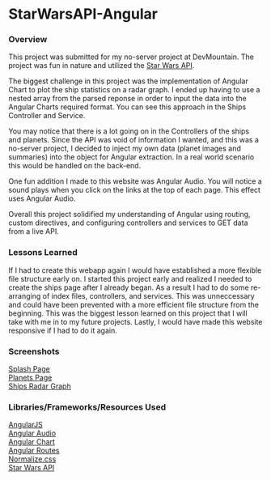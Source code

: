 # StarWarsAPI-Angular
<h3>Overview</h3>
This project was submitted for my no-server project at DevMountain. The project was fun in nature and utilized the <a href="https://swapi.co/" target="new">Star Wars API</a>.

The biggest challenge in this project was the implementation of Angular Chart to plot the ship statistics on a radar graph. I ended up having to use a nested array from the parsed reponse in order to input the data into the Angular Charts required format. You can see this approach in the Ships Controller and Service.

You may notice that there is a lot going on in the Controllers of the ships and planets. Since the API was void of information I wanted, and this was a no-server project, I decided to inject my own data (planet images and summaries) into the object for Angular extraction. In a real world scenario this would be handled on the back-end.

One fun addition I made to this website was Angular Audio. You will notice a sound plays when you click on the links at the top of each page. This effect uses Angular Audio.

Overall this project solidified my understanding of Angular using routing, custom directives, and configuring controllers and services to GET data from a live API.

<h3>Lessons Learned</h3>
If I had to create this webapp again I would have established a more flexible file structure early on. I started this project early and realized I needed to create the ships page after I already began. As a result I had to do some re-arranging of index files, controllers, and services. This was unneccessary and could have been prevented with a more efficient file structure from the beginning. This was the biggest lesson learned on this project that I will take with me in to my future projects. Lastly, I would have made this website responsive if I had to do it again.

<h3>Screenshots</h3>
<a href="http://i.imgur.com/OULbZys.png" target="new">Splash Page</a>
<br>
<a href="http://i.imgur.com/Rfsg4Zj.jpg" target="new">Planets Page</a>
<br>
<a href="http://i.imgur.com/GlBZx2V.png" target="new">Ships Radar Graph</a>


<h3>Libraries/Frameworks/Resources Used</h3>
<a href="https://angularjs.org/" target="new">AngularJS</a>
<br>
<a href="https://github.com/danielstern/ngAudio" target="new">Angular Audio</a>
<br>
<a href="http://jtblin.github.io/angular-chart.js/" target="new">Angular Chart</a>
<br>
<a href="http://cdnjs.com/libraries/angular.js/" target="new">Angular Routes</a>
<br>
<a href="https://necolas.github.io/normalize.css/" target="new">Normalize.css</a>
<br>
<a href="https://swapi.co/" target="new">Star Wars API</a>
